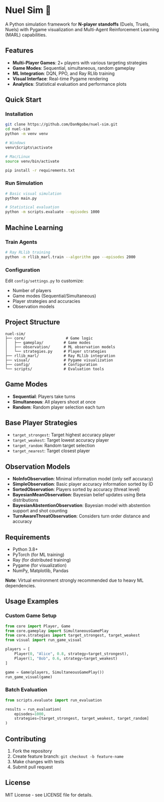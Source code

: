 # Nuel Sim 🎯

A Python simulation framework for **N-player standoffs** (Duels, Truels, Nuels) with Pygame visualization and Multi-Agent Reinforcement Learning (MARL) capabilities.

## Features

- **Multi-Player Games**: 2+ players with various targeting strategies
- **Game Modes**: Sequential, simultaneous, random gameplay
- **ML Integration**: DQN, PPO, and Ray RLlib training
- **Visual Interface**: Real-time Pygame rendering
- **Analytics**: Statistical evaluation and performance plots

## Quick Start

### Installation

```bash
git clone https://github.com/DanNgobe/nuel-sim.git
cd nuel-sim
python -m venv venv

# Windows
venv\Scripts\activate

# Mac/Linux  
source venv/bin/activate

pip install -r requirements.txt
```

### Run Simulation

```bash
# Basic visual simulation
python main.py

# Statistical evaluation
python -m scripts.evaluate --episodes 1000
```

## Machine Learning

### Train Agents

```bash
# Ray RLlib training
python -m rllib_marl.train --algorithm ppo --episodes 2000
```

### Configuration

Edit `config/settings.py` to customize:
- Number of players
- Game modes (Sequential/Simultaneous)
- Player strategies and accuracies
- Observation models

## Project Structure

```
nuel-sim/
├── core/                  # Game logic
│   ├── gameplay/         # Game modes
│   ├── observation/      # ML observation models
│   └── strategies.py     # Player strategies
├── rllib_marl/           # Ray RLlib integration
├── visual/               # Pygame visualization
├── config/               # Configuration
└── scripts/              # Evaluation tools
```

## Game Modes

- **Sequential**: Players take turns
- **Simultaneous**: All players shoot at once
- **Random**: Random player selection each turn

## Base Player Strategies

- `target_strongest`: Target highest accuracy player
- `target_weakest`: Target lowest accuracy player
- `target_random`: Random target selection
- `target_nearest`: Target closest player

## Observation Models
- **NoInfoObservation**: Minimal information model (only self accuracy)
- **SimpleObservation**: Basic player accuracy information sorted by ID
- **SortedObservation**: Players sorted by accuracy (threat level)
- **BayesianMeanObservation**: Bayesian belief updates using Beta distributions
- **BayesianAbstentionObservation**: Bayesian model with abstention support and shot counting
- **TurnAwareThreatObservation**: Considers turn order distance and accuracy

## Requirements

- Python 3.8+
- PyTorch (for ML training)
- Ray (for distributed training)
- Pygame (for visualization)
- NumPy, Matplotlib, Pandas

**Note**: Virtual environment strongly recommended due to heavy ML dependencies.

## Usage Examples

### Custom Game Setup

```python
from core import Player, Game
from core.gameplay import SimultaneousGamePlay
from core.strategies import target_strongest, target_weakest
from visual import run_game_visual

players = [
    Player(0, "Alice", 0.8, strategy=target_strongest),
    Player(1, "Bob", 0.6, strategy=target_weakest)
]

game = Game(players, SimultaneousGamePlay())
run_game_visual(game)
```

### Batch Evaluation

```python
from scripts.evaluate import run_evaluation

results = run_evaluation(
    episodes=1000,
    strategies=[target_strongest, target_weakest, target_random]
)
```

## Contributing

1. Fork the repository
2. Create feature branch: `git checkout -b feature-name`
3. Make changes with tests
4. Submit pull request

## License

MIT License - see LICENSE file for details.